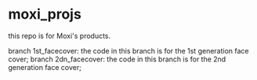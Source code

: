 # moxi_projs
this repo is for Moxi's products.

branch 1st_facecover: the code in this branch  is for the 1st generation face cover;
branch 2dn_facecover: the code in this branch is for the 2nd generation face cover;

